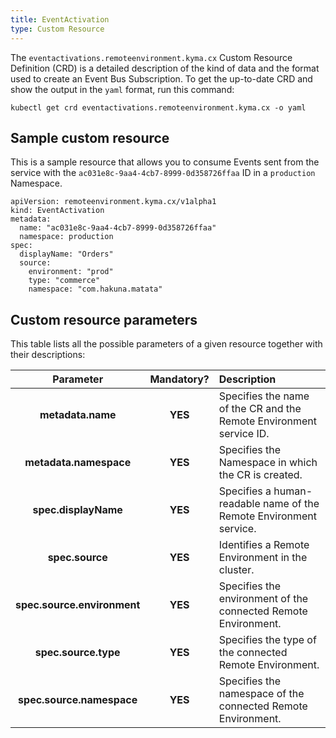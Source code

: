 ```yaml
---
title: EventActivation
type: Custom Resource
---
```


The `eventactivations.remoteenvironment.kyma.cx` Custom Resource Definition (CRD) is a detailed description of the kind of data and the format used to create an Event Bus Subscription. To get the up-to-date CRD and show the output in the `yaml` format, run this command:

```
kubectl get crd eventactivations.remoteenvironment.kyma.cx -o yaml
```

## Sample custom resource

This is a sample resource that allows you to consume Events sent from the service with the `ac031e8c-9aa4-4cb7-8999-0d358726ffaa` ID in a `production` Namespace.

```
apiVersion: remoteenvironment.kyma.cx/v1alpha1
kind: EventActivation
metadata:
  name: "ac031e8c-9aa4-4cb7-8999-0d358726ffaa"
  namespace: production
spec:
  displayName: "Orders"
  source:
    environment: "prod"
    type: "commerce"
    namespace: "com.hakuna.matata"
```

## Custom resource parameters

This table lists all the possible parameters of a given resource together with their descriptions:


| Parameter   |      Mandatory?      |  Description |
|:----------:|:-------------:|:------|
| **metadata.name** |    **YES**   | Specifies the name of the CR and the Remote Environment service ID. |
| **metadata.namespace** |    **YES**   | Specifies the Namespace in which the CR is created. |
| **spec.displayName** |    **YES**   | Specifies a human-readable name of the Remote Environment service. |
| **spec.source** |    **YES**   | Identifies a Remote Environment in the cluster. |
| **spec.source.environment** |    **YES**   | Specifies the environment of the connected Remote Environment. |
| **spec.source.type** |    **YES**   | Specifies the type of the connected Remote Environment. |
| **spec.source.namespace** |    **YES**   | Specifies the namespace of the connected Remote Environment. |
